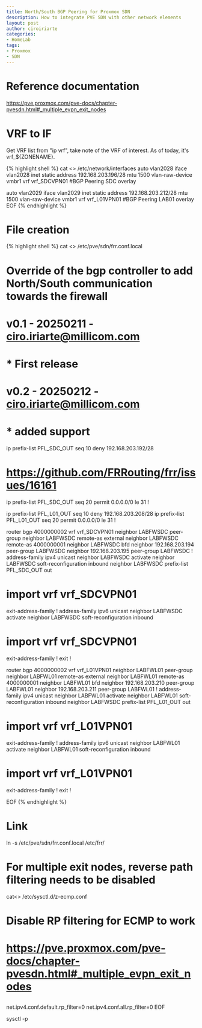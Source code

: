 ```yaml
---
title: North/South BGP Peering for Proxmox SDN
description: How to integrate PVE SDN with other network elements
layout: post
author: ciroiriarte
categories:
- HomeLab
tags:
- Proxmox
- SDN
---
```


# Reference documentation
https://pve.proxmox.com/pve-docs/chapter-pvesdn.html#_multiple_evpn_exit_nodes

# VRF to IF

Get VRF list from "ip vrf", take note of the VRF of interest. As of today, it's vrf_${ZONENAME}.

{% highlight shell %}
cat <<EOF >> /etc/network/interfaces
auto vlan2028
iface vlan2028 inet static
        address 192.168.203.196/28
        mtu 1500
        vlan-raw-device vmbr1
        vrf vrf_SDCVPN01
#BGP Peering SDC overlay

auto vlan2029
iface vlan2029 inet static
        address 192.168.203.212/28
        mtu 1500
        vlan-raw-device vmbr1
        vrf vrf_L01VPN01
#BGP Peering LAB01 overlay
EOF
{% endhighlight %}


# File creation

{% highlight shell %}
cat <<EOF >> /etc/pve/sdn/frr.conf.local
# Override of the bgp controller to add North/South communication towards the firewall
# v0.1 - 20250211 - ciro.iriarte@millicom.com
# * First release
# v0.2 - 20250212 - ciro.iriarte@millicom.com
# * added support 

ip prefix-list PFL_SDC_OUT seq 10 deny 192.168.203.192/28
# https://github.com/FRRouting/frr/issues/16161
ip prefix-list PFL_SDC_OUT seq 20 permit 0.0.0.0/0 le 31
!

ip prefix-list PFL_L01_OUT seq 10 deny 192.168.203.208/28
ip prefix-list PFL_L01_OUT seq 20 permit 0.0.0.0/0 le 31
!


router bgp 4000000002 vrf vrf_SDCVPN01
 neighbor LABFWSDC peer-group
 neighbor LABFWSDC remote-as external
 neighbor LABFWSDC remote-as 4000000001
 neighbor LABFWSDC bfd
 neighbor 192.168.203.194 peer-group LABFWSDC
 neighbor 192.168.203.195 peer-group LABFWSDC
!
 address-family ipv4 unicast
  neighbor LABFWSDC activate
  neighbor LABFWSDC soft-reconfiguration inbound
  neighbor LABFWSDC prefix-list PFL_SDC_OUT out
#  import vrf vrf_SDCVPN01
 exit-address-family
 !
 address-family ipv6 unicast
  neighbor LABFWSDC activate
  neighbor LABFWSDC soft-reconfiguration inbound
#  import vrf vrf_SDCVPN01
 exit-address-family
 !
exit
!

router bgp 4000000002 vrf vrf_L01VPN01
 neighbor LABFWL01 peer-group
 neighbor LABFWL01 remote-as external
 neighbor LABFWL01 remote-as 4000000001
 neighbor LABFWL01 bfd
 neighbor 192.168.203.210 peer-group LABFWL01
 neighbor 192.168.203.211 peer-group LABFWL01
!
 address-family ipv4 unicast
  neighbor LABFWL01 activate
  neighbor LABFWL01 soft-reconfiguration inbound
  neighbor LABFWSDC prefix-list PFL_L01_OUT out
#  import vrf vrf_L01VPN01
 exit-address-family
 !
 address-family ipv6 unicast
  neighbor LABFWL01 activate
  neighbor LABFWL01 soft-reconfiguration inbound
#  import vrf vrf_L01VPN01
 exit-address-family
 !
exit
!

EOF
{% endhighlight %}

# Link
ln -s /etc/pve/sdn/frr.conf.local /etc/frr/

# For multiple exit nodes, reverse path filtering needs to be disabled
cat<<EOF >> /etc/sysctl.d/z-ecmp.conf
##
# Disable RP filtering for ECMP to work
# https://pve.proxmox.com/pve-docs/chapter-pvesdn.html#_multiple_evpn_exit_nodes
##
net.ipv4.conf.default.rp_filter=0
net.ipv4.conf.all.rp_filter=0
EOF

sysctl -p
